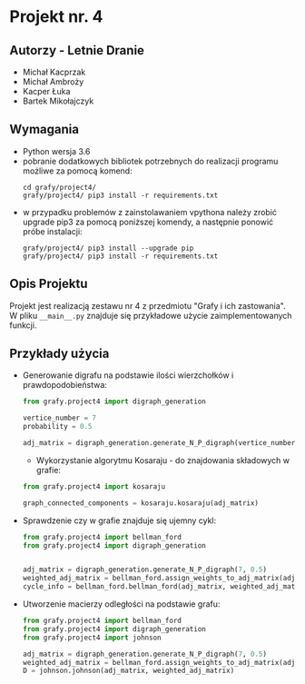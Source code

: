 # Projekt nr. 4

## Autorzy - Letnie Dranie

- Michał Kacprzak
- Michał Ambroży
- Kacper Łuka
- Bartek Mikołajczyk

## Wymagania

- Python wersja 3.6
- pobranie dodatkowych bibliotek potrzebnych do realizacji programu możliwe za pomocą komend:
    ```commandline
    cd grafy/project4/
    grafy/project4/ pip3 install -r requirements.txt
    ```
- w przypadku problemów z zainstolawaniem vpythona należy zrobić upgrade pip3 za pomocą poniższej komendy, a następnie
  ponowić próbe instalacji:
    ```commandline
    grafy/project4/ pip3 install --upgrade pip
    grafy/project4/ pip3 install -r requirements.txt
    ```

## Opis Projektu

Projekt jest realizacją zestawu nr 4 z przedmiotu "Grafy i ich zastowania". W pliku `__main__.py` znajduje się
przykładowe użycie zaimplementowanych funkcji.

## Przykłady użycia

* Generowanie digrafu na podstawie ilości wierzchołków i prawdopodobieństwa:
  ```python
  from grafy.project4 import digraph_generation

  vertice_number = 7
  probability = 0.5
  
  adj_matrix = digraph_generation.generate_N_P_digraph(vertice_number, probability)
  ```

    * Wykorzystanie algorytmu Kosaraju - do znajdowania składowych w grafie:
  ```python
  from grafy.project4 import kosaraju
  
  graph_connected_components = kosaraju.kosaraju(adj_matrix)
  ```

* Sprawdzenie czy w grafie znajduje się ujemny cykl:
  ```python
  from grafy.project4 import bellman_ford
  from grafy.project4 import digraph_generation

  
  adj_matrix = digraph_generation.generate_N_P_digraph(7, 0.5)
  weighted_adj_matrix = bellman_ford.assign_weights_to_adj_matrix(adj_matrix)
  cycle_info = bellman_ford.bellman_ford(adj_matrix, weighted_adj_matrix, 0)
  ```

* Utworzenie macierzy odległości na podstawie grafu:
  ```python
  from grafy.project4 import bellman_ford
  from grafy.project4 import digraph_generation
  from grafy.project4 import johnson

  adj_matrix = digraph_generation.generate_N_P_digraph(7, 0.5)
  weighted_adj_matrix = bellman_ford.assign_weights_to_adj_matrix(adj_matrix)
  D = johnson.johnson(adj_matrix, weighted_adj_matrix)
  ```

    
    